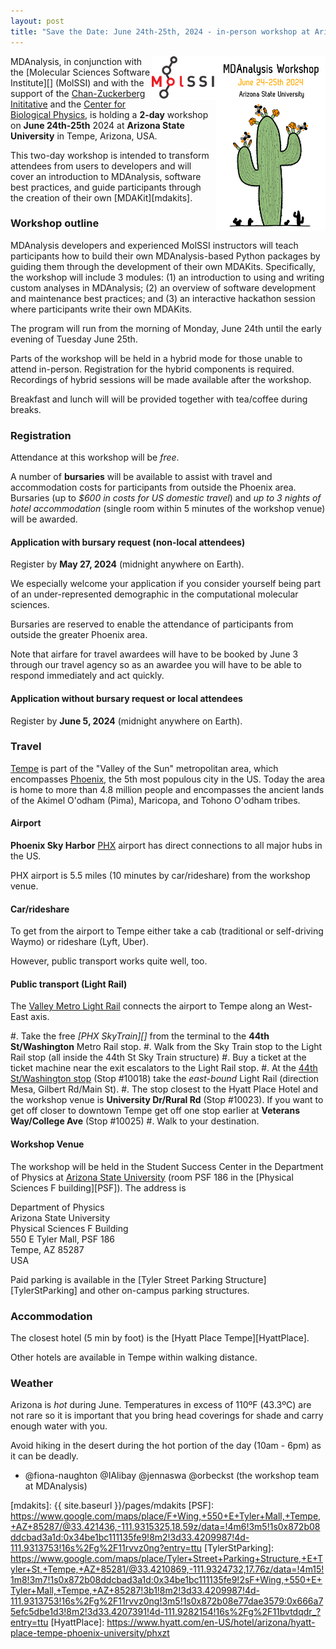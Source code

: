 ```yaml
---
layout: post
title: "Save the Date: June 24th-25th, 2024 - in-person workshop at Arizona State University"
---
```


<img
src="/public/images/ASUworkshop_cactus.png"
title="MDAnalysis ASU workshop 2024" alt="MDAnalysis Workshop June 24-25th, 2024 at Arizona State University"
style="float: right; height: 20em; " />

<img
src="/public/images/MolSSI_Logo.png"
title="MolSSI logo" alt="MolSSI logo"
style="float: right; height: 5em; " />

MDAnalysis, in conjunction with the [Molecular Sciences Software Institute][]
(MolSSI) and with the support of the [Chan-Zuckerberg Inititative][CZI] and the
[Center for Biological Physics][CBP], is holding a **2-day** workshop on **June
24th-25th** 2024 at **Arizona State University** in Tempe, Arizona, USA.

This two-day workshop is intended to transform attendees from users to
developers and will cover an introduction to MDAnalysis, software best
practices, and guide participants through the creation of their own [MDAKit][mdakits].

### Workshop outline

MDAnalysis developers and experienced MolSSI instructors will teach
participants how to build their own MDAnalysis-based Python packages by guiding
them through the development of their own MDAKits. Specifically, the workshop
will include 3 modules: (1) an introduction to using and writing custom
analyses in MDAnalysis; (2) an overview of software development and maintenance
best practices; and (3) an interactive hackathon session where participants
write their own MDAKits.

The program will run from the morning of Monday, June 24th until the early
evening of Tuesday June 25th. 

Parts of the workshop will be held in a hybrid mode for those unable to attend
in-person. Registration for the hybrid components is required. Recordings of
hybrid sessions will be made available after the workshop.

Breakfast and lunch will will be provided together with tea/coffee during
breaks.



### Registration

Attendance at this workshop will be *free*. 

A number of **bursaries** will be available to assist with travel and
accommodation costs for participants from outside the Phoenix area. Bursaries
(up to *$600 in costs for US domestic travel*) and *up to 3 nights of hotel
accommodation* (single room within 5 minutes of the workshop venue) will be
awarded.

#### Application with bursary request (non-local attendees)

Register by **May 27, 2024** (midnight anywhere on Earth).

We especially welcome your application if you consider yourself being part of
an under-represented demographic in the computational molecular sciences.

Bursaries are reserved to enable the attendance of participants from outside
the greater Phoenix area.

Note that airfare for travel awardees will have to be booked by June 3 through
our travel agency so as an awardee you will have to be able to respond
immediately and act quickly.


#### Application without bursary request or local attendees

Register by **June 5, 2024** (midnight anywhere on Earth).


### Travel

[Tempe][] is part of the "Valley of the Sun" metropolitan area, which encompasses
[Phoenix][], the 5th most populous city in the US. Today the area is home to more
than 4.8 million people and encompasses the ancient lands of the Akimel O'odham
(Pima), Maricopa, and Tohono O'odham tribes.


#### Airport

**Phoenix Sky Harbor** [PHX][] airport has direct connections to all major hubs
in the US.

PHX airport is 5.5 miles (10 minutes by car/rideshare) from the workshop venue.

#### Car/rideshare

To get from the airport to Tempe either take a cab (traditional or self-driving
Waymo) or rideshare (Lyft, Uber).

However, public transport works quite well, too.

#### Public transport (Light Rail)

The [Valley Metro Light Rail][Light Rail] connects the airport to Tempe along an
West-East axis. 

#. Take the free *[PHX SkyTrain][]* from the terminal to the **44th St/Washington**
Metro Rail stop.
#. Walk from the Sky Train stop to the Light Rail stop (all inside the 44th St
Sky Train structure)
#. Buy a ticket at the ticket machine near the exit escalators to the Light
Rail stop.
#. At the [44th St/Washington stop][LightRail44thSt] (Stop #10018) take the
*east-bound* Light Rail (direction Mesa, Gilbert Rd/Main St).
#. The stop closest to the Hyatt Place Hotel and the workshop venue is
**University Dr/Rural Rd** (Stop #10023). If you want to get off closer to
downtown Tempe get off one stop earlier at **Veterans Way/College Ave** (Stop #10025)
#. Walk to your destination.


#### Workshop Venue

The workshop will be held in the Student Success Center in the Department of
Physics at [Arizona State University][ASU] (room PSF 186 in the [Physical Sciences F
building][PSF]). The address is

  Department of Physics  
  Arizona State University  
  Physical Sciences F Building  
  550 E Tyler Mall, PSF 186  
  Tempe, AZ 85287  
  USA
 
Paid parking is available in the [Tyler Street Parking
Structure][TylerStParking] and other on-campus parking structures.

### Accommodation

The closest hotel (5 min by foot) is the [Hyatt Place Tempe][HyattPlace].

Other hotels are available in Tempe within walking distance.


### Weather

Arizona is *hot* during June. Temperatures in excess of 110ºF (43.3ºC) are not
rare so it is important that you bring head coverings for shade and carry
enough water with you.

Avoid hiking in the desert during the hot portion of the day (10am - 6pm) as it
can be deadly.



- @fiona-naughton @IAlibay @jennaswa @orbeckst (the workshop team at MDAnalysis)


[MolSSI]: https://molssi.org/
[CBP]: https://cbp.asu.edu
[CZI]: https://chanzuckerberg.com
[mdakits]: {{ site.baseurl }}/pages/mdakits
[PSF]: https://www.google.com/maps/place/F+Wing,+550+E+Tyler+Mall,+Tempe,+AZ+85287/@33.421436,-111.9315325,18.59z/data=!4m6!3m5!1s0x872b08ddcbad3a1d:0x34be1bc111135fe9!8m2!3d33.4209987!4d-111.9313753!16s%2Fg%2F11rvvz0ng?entry=ttu
[TylerStParking]: https://www.google.com/maps/place/Tyler+Street+Parking+Structure,+E+Tyler+St,+Tempe,+AZ+85281/@33.4210869,-111.9324732,17.76z/data=!4m15!1m8!3m7!1s0x872b08ddcbad3a1d:0x34be1bc111135fe9!2sF+Wing,+550+E+Tyler+Mall,+Tempe,+AZ+85287!3b1!8m2!3d33.4209987!4d-111.9313753!16s%2Fg%2F11rvvz0ng!3m5!1s0x872b08e77dae3579:0x666a75efc5dbe1d3!8m2!3d33.4207391!4d-111.9282154!16s%2Fg%2F11bvtdqdr_?entry=ttu
[HyattPlace]: https://www.hyatt.com/en-US/hotel/arizona/hyatt-place-tempe-phoenix-university/phxzt

[Tempe]: https://www.tempe.gov/
[Phoenix]: https://www.phoenix.gov/
[ASU]: https://www.asu.edu
[PHX]: https://www.skyharbor.com/
[Light Rail]: https://www.valleymetro.org/maps-schedules/rail
[PHX Sky Train]: https://www.skyharbor.com/ground-transportation/phx-sky-train/
[LightRail44thSt]: https://valleymetro.org/maps-schedules/RAIL?location=44th%20St/Washington,%20East%20Washington%20Street,%20Phoenix,%20AZ,%20USA
